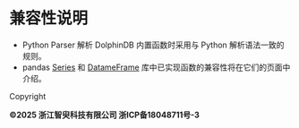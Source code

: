 # 兼容性说明

* Python Parser 解析 DolphinDB 内置函数时采用与 Python 解析语法一致的规则。
* pandas [Series](pandas/series.html) 和 [DatameFrame](pandas/dataframe.html) 库中已实现函数的兼容性将在它们的页面中介绍。

Copyright

**©2025 浙江智臾科技有限公司 浙ICP备18048711号-3**

